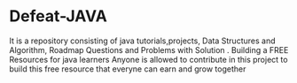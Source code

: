 # Defeat-JAVA
It is a repository consisting of java tutorials,projects, Data Structures and Algorithm, Roadmap Questions and Problems with Solution . Building a  FREE Resources for java learners
Anyone is allowed to contribute in this project to build this free resource that everyne can earn and grow together
